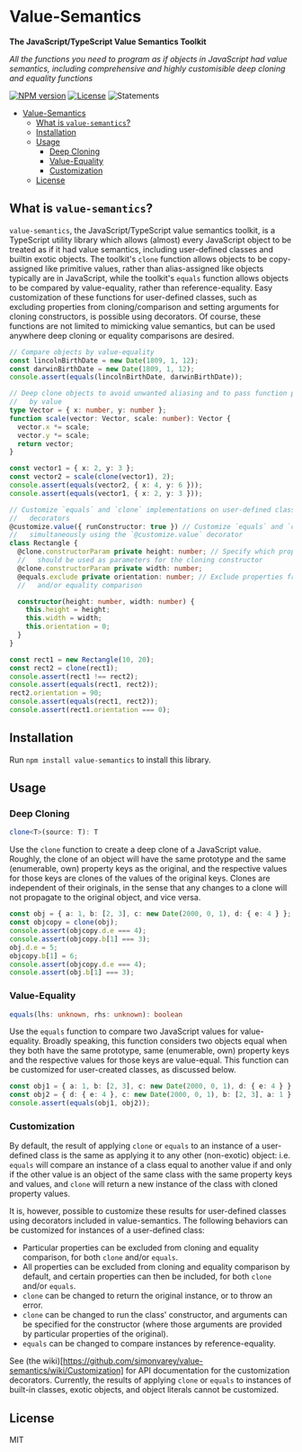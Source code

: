 # Value-Semantics

**The JavaScript/TypeScript Value Semantics Toolkit**

*All the functions you need to program as if objects in JavaScript had value semantics, including comprehensive and highly customisible deep cloning and equality functions*

<span class="badge-npmversion"><a href="https://npmjs.org/package/value-semantics" title="View this project on NPM"><img src="https://img.shields.io/npm/v/value-semantics.svg" alt="NPM version" /></a></span>
<span class="badge-licence"><a href="https://opensource.org/license/mit" title="View this project's license"><img src="https://img.shields.io/npm/l/value-semantics.svg" alt="License" /></a></span>
![Statements](https://img.shields.io/badge/statements-99.71%25-brightgreen.svg?style=flat)

- [Value-Semantics](#value-semantics)
  - [What is `value-semantics`?](#what-is-value-semantics)
  - [Installation](#installation)
  - [Usage](#usage)
    - [Deep Cloning](#deep-cloning)
    - [Value-Equality](#value-equality)
    - [Customization](#customization)
  - [License](#license)

## What is `value-semantics`?

`value-semantics`, the JavaScript/TypeScript value semantics toolkit, is a TypeScript utility library which allows (almost) every JavaScript object to be treated as if it had value semantics, including user-defined classes and builtin exotic objects. The toolkit's `clone` function allows objects to be copy-assigned like primitive values, rather than alias-assigned like objects typically are in JavaScript, while the toolkit's `equals` function allows objects to be compared by value-equality, rather than reference-equality. Easy customization of these functions for user-defined classes, such as excluding properties from cloning/comparison and setting arguments for cloning constructors, is possible using decorators. Of course, these functions are not limited to mimicking value semantics, but can be used anywhere deep cloning or equality comparisons are desired.

```ts
// Compare objects by value-equality
const lincolnBirthDate = new Date(1809, 1, 12);
const darwinBirthDate = new Date(1809, 1, 12);
console.assert(equals(lincolnBirthDate, darwinBirthDate));

// Deep clone objects to avoid unwanted aliasing and to pass function parameters 
//   by value
type Vector = { x: number, y: number };
function scale(vector: Vector, scale: number): Vector {
  vector.x *= scale;
  vector.y *= scale;
  return vector;
}

const vector1 = { x: 2, y: 3 };
const vector2 = scale(clone(vector1), 2);
console.assert(equals(vector2, { x: 4, y: 6 }));
console.assert(equals(vector1, { x: 2, y: 3 }));

// Customize `equals` and `clone` implementations on user-defined classes using 
//   decorators
@customize.value({ runConstructor: true }) // Customize `equals` and `clone` implementations
//   simultaneously using the `@customize.value` decorator
class Rectangle {
  @clone.constructorParam private height: number; // Specify which properties 
  //   should be used as parameters for the cloning constructor
  @clone.constructorParam private width: number;
  @equals.exclude private orientation: number; // Exclude properties from cloning 
  //   and/or equality comparison

  constructor(height: number, width: number) {
    this.height = height;
    this.width = width;
    this.orientation = 0;
  }
}

const rect1 = new Rectangle(10, 20);
const rect2 = clone(rect1);
console.assert(rect1 !== rect2);
console.assert(equals(rect1, rect2));
rect2.orientation = 90;
console.assert(equals(rect1, rect2));
console.assert(rect1.orientation === 0);

```

## Installation

Run `npm install value-semantics` to install this library.

## Usage

### Deep Cloning

```ts 
clone<T>(source: T): T
```

Use the `clone` function to create a deep clone of a JavaScript value. Roughly, the clone of an object 
will have the same prototype and the same (enumerable, own) property keys as the original, and the 
respective values for those keys are clones of the values of the original keys. Clones are independent of their originals, in the sense that any changes to a clone will not propagate to the original object, and vice versa.

```ts
const obj = { a: 1, b: [2, 3], c: new Date(2000, 0, 1), d: { e: 4 } };
const objcopy = clone(obj);
console.assert(objcopy.d.e === 4);
console.assert(objcopy.b[1] === 3);
obj.d.e = 5;
objcopy.b[1] = 6;
console.assert(objcopy.d.e === 4);
console.assert(obj.b[1] === 3);
```

### Value-Equality

```ts 
equals(lhs: unknown, rhs: unknown): boolean 
```

Use the `equals` function to compare two JavaScript values for value-equality. Broadly speaking, this 
function considers two objects equal when they both have the same prototype, same (enumerable, own) 
property keys and the respective values for those keys are value-equal. This function can be customized for user-created classes, as discussed below.

```ts
const obj1 = { a: 1, b: [2, 3], c: new Date(2000, 0, 1), d: { e: 4 } };
const obj2 = { d: { e: 4 }, c: new Date(2000, 0, 1), b: [2, 3], a: 1 };
console.assert(equals(obj1, obj2));
```

### Customization 

By default, the result of applying `clone` or `equals` to an instance of a user-defined class is the same as applying it to any other (non-exotic) object: i.e. `equals` will compare an instance of a class equal to another value if and only if the other value is an object of the same class with the same property keys and values, and `clone` will return a new instance of the class with cloned property values.

It is, however, possible to customize these results for user-defined classes using decorators included in value-semantics. The following behaviors can be customized for instances of a user-defined class:
- Particular properties can be excluded from cloning and equality comparison, for both `clone` and/or `equals`.
- All properties can be excluded from cloning and equality comparison by default, and certain properties can then be included, for both `clone` and/or `equals`. 
- `clone` can be changed to return the original instance, or to throw an error.
- `clone` can be changed to run the class' constructor, and arguments can be specified for the constructor (where those arguments are provided by particular properties of the original).
- `equals` can be changed to compare instances by reference-equality.

See (the wiki)[https://github.com/simonvarey/value-semantics/wiki/Customization] for API documentation for the customization decorators. Currently, the results of applying `clone` or `equals` to instances of built-in classes, exotic objects, and object literals cannot be customized.

## License

MIT